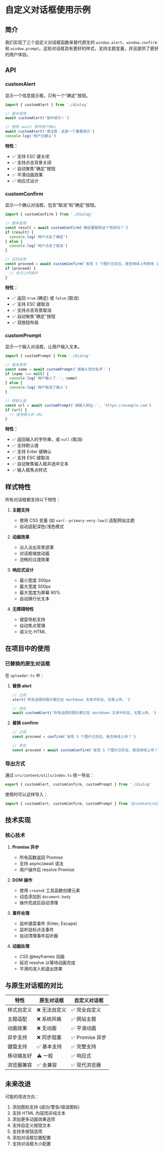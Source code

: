 # 自定义对话框使用示例

## 简介

我们实现了三个自定义对话框函数来替代原生的 `window.alert`、`window.confirm` 和 `window.prompt`。这些对话框具有更好的样式，支持主题变量，并且提供了更好的用户体验。

## API

### customAlert

显示一个信息提示框，只有一个"确定"按钮。

```typescript
import { customAlert } from './dialog'

// 基本使用
await customAlert('操作成功！')

// 使用 await 等待用户确认
await customAlert('请注意：这是一个重要提示')
console.log('用户已确认')
```

**特性：**
- ✅ 支持 ESC 键关闭
- ✅ 支持点击背景关闭
- ✅ 自动聚焦"确定"按钮
- ✅ 平滑动画效果
- ✅ 响应式设计

### customConfirm

显示一个确认对话框，包含"取消"和"确定"按钮。

```typescript
import { customConfirm } from './dialog'

// 基本使用
const result = await customConfirm('确定要删除这个项目吗？')
if (result) {
  console.log('用户点击了确定')
} else {
  console.log('用户点击了取消')
}

// 实际应用
const proceed = await customConfirm('发现 5 个图片已存在，是否继续上传剩余 10 个图片？')
if (proceed) {
  // 执行上传操作
}
```

**特性：**
- ✅ 返回 `true` (确定) 或 `false` (取消)
- ✅ 支持 ESC 键取消
- ✅ 支持点击背景取消
- ✅ 自动聚焦"确定"按钮
- ✅ 双按钮布局

### customPrompt

显示一个输入对话框，让用户输入文本。

```typescript
import { customPrompt } from './dialog'

// 基本使用
const name = await customPrompt('请输入您的名字：')
if (name !== null) {
  console.log('用户输入了：', name)
} else {
  console.log('用户取消了输入')
}

// 带默认值
const url = await customPrompt('请输入网址：', 'https://example.com')
if (url) {
  // 使用输入的 URL
}
```

**特性：**
- ✅ 返回输入的字符串，或 `null` (取消)
- ✅ 支持默认值
- ✅ 支持 Enter 键确认
- ✅ 支持 ESC 键取消
- ✅ 自动聚焦输入框并选中文本
- ✅ 输入框焦点样式

## 样式特性

所有对话框都支持以下特性：

1. **主题支持**
   - 使用 CSS 变量 (如 `var(--primary-very-low)`) 适配网站主题
   - 自动适配深色/浅色模式

2. **动画效果**
   - 淡入淡出背景遮罩
   - 对话框缩放动画
   - 流畅的过渡效果

3. **响应式设计**
   - 最小宽度 300px
   - 最大宽度 500px
   - 最大宽度为屏幕 90%
   - 自动换行长文本

4. **无障碍特性**
   - 键盘导航支持
   - 自动焦点管理
   - 语义化 HTML

## 在项目中的使用

### 已替换的原生对话框

在 `uploader.ts` 中：

1. **替换 alert**
   ```typescript
   // 之前
   alert('所有选择的图片都已在 markdown 文本中存在，无需上传。')
   
   // 现在
   await customAlert('所有选择的图片都已在 markdown 文本中存在，无需上传。')
   ```

2. **替换 confirm**
   ```typescript
   // 之前
   const proceed = confirm('发现 5 个图片已存在，是否继续上传？')
   
   // 现在
   const proceed = await customConfirm('发现 5 个图片已存在，是否继续上传？')
   ```

### 导出方式

通过 `src/content/utils/index.ts` 统一导出：

```typescript
export { customAlert, customConfirm, customPrompt } from './dialog'
```

使用时可以这样导入：

```typescript
import { customAlert, customConfirm, customPrompt } from '@/content/utils'
```

## 技术实现

### 核心技术

1. **Promise 异步**
   - 所有函数返回 Promise
   - 支持 async/await 语法
   - 用户操作后 resolve Promise

2. **DOM 操作**
   - 使用 `createE` 工具函数创建元素
   - 动态添加到 `document.body`
   - 操作完成后自动清理

3. **事件处理**
   - 监听键盘事件 (Enter, Escape)
   - 监听鼠标点击事件
   - 自动清理事件监听器

4. **动画处理**
   - CSS @keyframes 动画
   - 延迟 resolve 以等待动画完成
   - 平滑的进入和退出效果

## 与原生对话框的对比

| 特性 | 原生对话框 | 自定义对话框 |
|------|-----------|-------------|
| 样式自定义 | ❌ 无法自定义 | ✅ 完全自定义 |
| 主题适配 | ❌ 系统风格 | ✅ 网站主题 |
| 动画效果 | ❌ 无动画 | ✅ 平滑动画 |
| 异步支持 | ❌ 同步阻塞 | ✅ Promise 异步 |
| 键盘支持 | ✅ 基本支持 | ✅ 完整支持 |
| 移动端友好 | ⚠️ 一般 | ✅ 响应式 |
| 浏览器兼容 | ✅ 全兼容 | ✅ 现代浏览器 |

## 未来改进

可能的改进方向：

1. 添加图标支持 (成功/警告/错误图标)
2. 支持 HTML 内容而非纯文本
3. 添加更多动画效果选项
4. 支持自定义按钮文本
5. 支持多按钮选项
6. 添加对话框位置配置
7. 支持对话框大小配置
